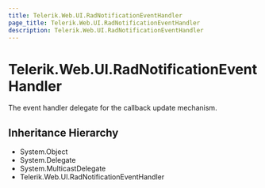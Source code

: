 ```yaml
---
title: Telerik.Web.UI.RadNotificationEventHandler
page_title: Telerik.Web.UI.RadNotificationEventHandler
description: Telerik.Web.UI.RadNotificationEventHandler
---
```


# Telerik.Web.UI.RadNotificationEventHandler

The event handler delegate for the callback update mechanism.

## Inheritance Hierarchy

* System.Object
* System.Delegate
* System.MulticastDelegate
* Telerik.Web.UI.RadNotificationEventHandler

